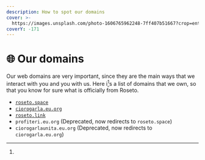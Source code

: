 ```yaml
---
description: How to spot our domains
cover: >-
  https://images.unsplash.com/photo-1606765962248-7ff407b51667?crop=entropy&cs=srgb&fm=jpg&ixid=M3wxOTcwMjR8MHwxfHNlYXJjaHwxfHxpbnRlcm5ldCUyMGRvbWFpbnN8ZW58MHx8fHwxNzAyODQxMDU0fDA&ixlib=rb-4.0.3&q=85
coverY: -171
---
```


# 🌐 Our domains

Our web domains are very important, since they are the main ways that we interact with you and you with us. Here i[^1]s a list of domains that we own, so that you know for sure what is officially from Roseto.

* [`roseto.space`](https://roseto.space)
* [`ciorogarla.eu.org`](https://ciorogarla.eu.org)
* [`roseto.link`](https://roseto.link)
* `profiteri.eu.org` (Deprecated, now redirects to `roseto.space`)
* `ciorogarlaunita.eu.org` (Deprecated, now redirects to `ciorogarla.eu.org`)

[^1]: 
